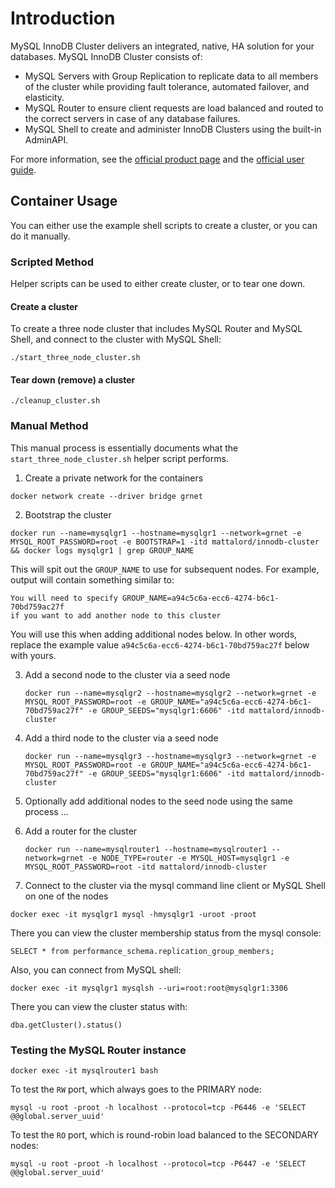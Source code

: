 # Introduction

MySQL InnoDB Cluster delivers an integrated, native, HA solution for your databases. MySQL InnoDB Cluster consists of:
 * MySQL Servers with Group Replication to replicate data to all members of the cluster while providing fault tolerance, automated failover, and elasticity.
 * MySQL Router to ensure client requests are load balanced and routed to the correct servers in case of any database failures.
 * MySQL Shell to create and administer InnoDB Clusters using the built-in AdminAPI.

For more information, see the [official product page](https://www.mysql.com/products/enterprise/high_availability.html) and the [official user guide](https://dev.mysql.com/doc/refman/5.7/en/mysql-innodb-cluster-userguide.html). 

## Container Usage

You can either use the example shell scripts to create a cluster, or you can do it manually.

### Scripted Method

Helper scripts can be used to either create cluster, or to tear one down.

#### Create a cluster

To create a three node cluster that includes MySQL Router and MySQL Shell, and connect to the cluster with MySQL Shell:

  ```./start_three_node_cluster.sh```

#### Tear down (remove) a cluster

  ```./cleanup_cluster.sh```

### Manual Method
This manual process is essentially documents what the `start_three_node_cluster.sh` helper script performs.

1. Create a private network for the containers

  ```
  docker network create --driver bridge grnet
  ```

2. Bootstrap the cluster

  ```
  docker run --name=mysqlgr1 --hostname=mysqlgr1 --network=grnet -e MYSQL_ROOT_PASSWORD=root -e BOOTSTRAP=1 -itd mattalord/innodb-cluster && docker logs mysqlgr1 | grep GROUP_NAME
  ```

  This will spit out the `GROUP_NAME` to use for subsequent nodes. For example,
  output will contain something similar to:

  ```
  You will need to specify GROUP_NAME=a94c5c6a-ecc6-4274-b6c1-70bd759ac27f 
  if you want to add another node to this cluster
  ```

  You will use this when adding additional nodes below. In other words, replace the example value `a94c5c6a-ecc6-4274-b6c1-70bd759ac27f` below with yours.

3. Add a second node to the cluster via a seed node

   ```
   docker run --name=mysqlgr2 --hostname=mysqlgr2 --network=grnet -e MYSQL_ROOT_PASSWORD=root -e GROUP_NAME="a94c5c6a-ecc6-4274-b6c1-70bd759ac27f" -e GROUP_SEEDS="mysqlgr1:6606" -itd mattalord/innodb-cluster
   ```

4. Add a third node to the cluster via a seed node

   ```
   docker run --name=mysqlgr3 --hostname=mysqlgr3 --network=grnet -e MYSQL_ROOT_PASSWORD=root -e GROUP_NAME="a94c5c6a-ecc6-4274-b6c1-70bd759ac27f" -e GROUP_SEEDS="mysqlgr1:6606" -itd mattalord/innodb-cluster
   ```

5. Optionally add additional nodes to the seed node using the same process ...

6. Add a router for the cluster 

   ```
   docker run --name=mysqlrouter1 --hostname=mysqlrouter1 --network=grnet -e NODE_TYPE=router -e MYSQL_HOST=mysqlgr1 -e MYSQL_ROOT_PASSWORD=root -itd mattalord/innodb-cluster
   ```

7. Connect to the cluster via the mysql command line client or MySQL Shell on one of the nodes

  ```docker exec -it mysqlgr1 mysql -hmysqlgr1 -uroot -proot```

  There you can view the cluster membership status from the mysql console:

  ```SELECT * from performance_schema.replication_group_members;```

  Also, you can connect from MySQL shell:

  ```docker exec -it mysqlgr1 mysqlsh --uri=root:root@mysqlgr1:3306```

  There you can view the cluster status with:

  ```dba.getCluster().status()```

### Testing the MySQL Router instance

  ```docker exec -it mysqlrouter1 bash```

To test the `RW` port, which always goes to the PRIMARY node:

  ```mysql -u root -proot -h localhost --protocol=tcp -P6446 -e 'SELECT @@global.server_uuid'```

To test the `RO` port, which is round-robin load balanced to the SECONDARY nodes:

  ```mysql -u root -proot -h localhost --protocol=tcp -P6447 -e 'SELECT @@global.server_uuid'```
